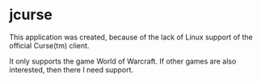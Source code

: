jcurse
======

This application was created, because of the lack of Linux support of the official Curse(tm) client.

It only supports the game World of Warcraft. If other games are also interested, then there I need support.
